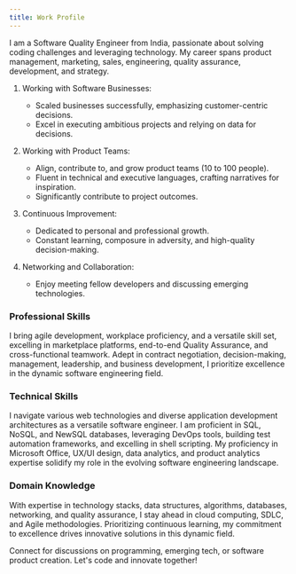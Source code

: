 ```yaml
---
title: Work Profile
---
```


I am a Software Quality Engineer from India, passionate about solving coding challenges and leveraging technology. My career spans product management, marketing, sales, engineering, quality assurance, development, and strategy.

1. Working with Software Businesses:

    - Scaled businesses successfully, emphasizing customer-centric decisions.
    - Excel in executing ambitious projects and relying on data for decisions.

2. Working with Product Teams:

    - Align, contribute to, and grow product teams (10 to 100 people).
    - Fluent in technical and executive languages, crafting narratives for inspiration.
    - Significantly contribute to project outcomes.

3. Continuous Improvement:

    - Dedicated to personal and professional growth.
    - Constant learning, composure in adversity, and high-quality decision-making.

4. Networking and Collaboration:

    - Enjoy meeting fellow developers and discussing emerging technologies.

### Professional Skills

I bring agile development, workplace proficiency, and a versatile skill set, excelling in marketplace platforms, end-to-end Quality Assurance, and cross-functional teamwork. Adept in contract negotiation, decision-making, management, leadership, and business development, I prioritize excellence in the dynamic software engineering field.

### Technical Skills

I navigate various web technologies and diverse application development architectures as a versatile software engineer. I am proficient in SQL, NoSQL, and NewSQL databases, leveraging DevOps tools, building test automation frameworks, and excelling in shell scripting. My proficiency in Microsoft Office, UX/UI design, data analytics, and product analytics expertise solidify my role in the evolving software engineering landscape.

### Domain Knowledge

With expertise in technology stacks, data structures, algorithms, databases, networking, and quality assurance, I stay ahead in cloud computing, SDLC, and Agile methodologies. Prioritizing continuous learning, my commitment to excellence drives innovative solutions in this dynamic field.

Connect for discussions on programming, emerging tech, or software product creation. Let's code and innovate together!
